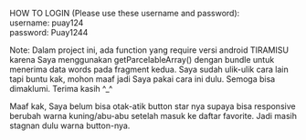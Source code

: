 HOW TO LOGIN (Please use these username and password):\
username: puay124\
password: Puay1244

Note: Dalam project ini, ada function yang require versi android TIRAMISU karena Saya menggunakan getParcelableArray() dengan bundle untuk menerima data words pada fragment kedua. Saya sudah ulik-ulik cara lain tapi buntu kak, mohon maaf jadi Saya pakai cara ini dulu. Semoga bisa dimaklumi. Terima kasih ^_^

Maaf kak, Saya belum bisa otak-atik button star nya supaya bisa responsive berubah warna kuning/abu-abu setelah masuk ke daftar favorite. Jadi masih stagnan dulu warna button-nya.
